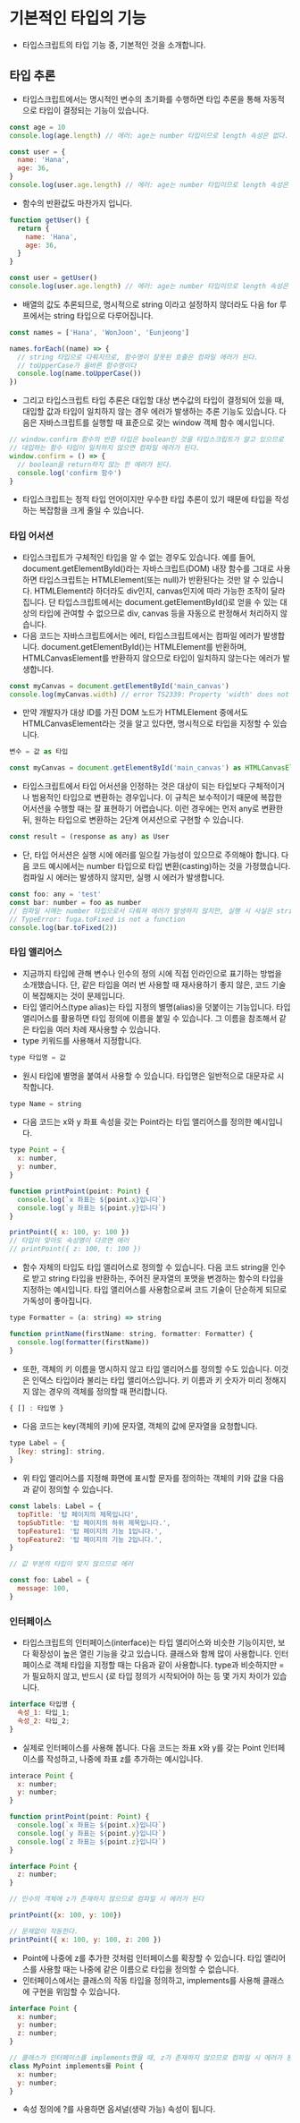 # 기본적인 타입의 기능

- 타입스크립트의 타입 기능 중, 기본적인 것을 소개합니다.

## 타입 추론

- 타입스크립트에서는 명시적인 변수의 초기화를 수행하면 타입 추론을 통해 자동적으로 타입이 결정되는 기능이 있습니다.

```javascript
const age = 10
console.log(age.length) // 에러: age는 number 타입이므로 length 속성은 없다.

const user = {
  name: 'Hana',
  age: 36,
}
console.log(user.age.length) // 에러: age는 number 타입이므로 length 속성은 없다
```

- 함수의 반환값도 마찬가지 입니다.

```javascript
function getUser() {
  return {
    name: 'Hana',
    age: 36,
  }
}

const user = getUser()
console.log(user.age.length) // 에러: age는 number 타입이므로 length 속성은 없다
```

- 배열의 값도 추론되므로, 명시적으로 string 이라고 설정하지 않더라도 다음 for 루프에서는 string 타입으로 다루어집니다.

```javascript
const names = ['Hana', 'WonJoon', 'Eunjeong']

names.forEach((name) => {
  // string 타입으로 다뤄지므로, 함수명이 잘못된 호출은 컴파일 에러가 된다.
  // toUpperCase가 올바른 함수명이다
  console.log(name.toUpperCase())
})
```

- 그리고 타입스크립트 타입 추론은 대입할 대상 변수값의 타입이 결정되어 있을 때, 대입할 값과 타입이 일치하지 않는 경우 에러가 발생하는 추론 기능도 있습니다. 다음은 자바스크립트를 실행할 때 표준으로 갖는 window 객체 함수 예시입니다.

```javascript
// window.confirm 함수의 반환 타입은 boolean인 것을 타입스크립트가 알고 있으므로
// 대입하는 함수 타입이 일치하지 않으면 컴파일 에러가 된다.
window.confirm = () => {
  // boolean을 return하지 않는 한 에러가 된다.
  console.log('confirm 함수')
}
```

- 타입스크립트는 정적 타입 언어이지만 우수한 타입 추론이 있기 때문에 타입을 작성하는 복잡함을 크게 줄일 수 있습니다.

### 타입 어서션

- 타입스크립트가 구체적인 타입을 알 수 없는 경우도 있습니다. 예를 들어, document.getElementById()라는 자바스크립트(DOM) 내장 함수를 그대로 사용하면 타입스크립트는 HTMLElement(또는 null)가 반환된다는 것만 알 수 있습니다. HTMLElement라 하더라도 div인지, canvas인지에 따라 가능한 조작이 달라집니다. 단 타입스크립트에서는 document.getElementById()로 얻을 수 있는 대상의 타입에 관여할 수 없으므로 div, canvas 등을 자동으로 판정해서 처리하지 않습니다.
- 다음 코드는 자바스크립트에서는 에러, 타입스크립트에서는 컴파일 에러가 발생합니다. document.getElementById()는 HTMLElement를 반환하며, HTMLCanvasElement를 반환하지 않으므로 타입이 일치하지 않는다는 에러가 발생합니다.

```javascript
const myCanvas = document.getElementById('main_canvas')
console.log(myCanvas.width) // error TS2339: Property 'width' does not exist on type 'HTMLElement'
```

- 만약 개발자가 대상 ID를 가진 DOM 노드가 HTMLElement 중에서도 HTMLCanvasElement라는 것을 알고 있다면, 명시적으로 타입을 지정할 수 있습니다.

```javascript
변수 = 값 as 타입

const myCanvas = document.getElementById('main_canvas') as HTMLCanvasElement
```

- 타입스크립트에서 타입 어서션을 인정하는 것은 대상이 되는 타입보다 구체적이거나 범용적인 타입으로 변환하는 경우입니다. 이 규칙은 보수적이기 때문에 복잡한 어서션을 수행할 때는 잘 표현하기 어렵습니다. 이런 경우에는 먼저 any로 변환한 뒤, 원하는 타입으로 변환하는 2단계 어셔션으로 구현할 수 있습니다.

```javascript
const result = (response as any) as User
```

- 단, 타입 어서션은 실행 시에 에러를 일으킬 가능성이 있으므로 주의해야 합니다. 다음 코드 예시에서는 number 타입으로 타입 변환(casting)하는 것을 가정했습니다. 컴파일 시 에러는 발생하지 않지만, 실행 시 에러가 발생합니다.

```javascript
const foo: any = 'test'
const bar: number = foo as number
// 컴파일 시에는 number 타입으로서 다뤄져 에러가 발생하지 않지만, 실행 시 사실은 string 타입이 전달되므로 다음 에러가 발생한다
// TypeError: fuga.toFixed is not a function
console.log(bar.toFixed(2))
```

### 타입 앨리어스

- 지금까지 타입에 관해 변수나 인수의 정의 시에 직접 인라인으로 표기하는 방법을 소개했습니다. 단, 같은 타입을 여러 번 사용할 때 재사용하기 좋지 않은, 코드 기술이 복잡해지는 것이 문제입니다.
- 타입 앨리어스(type alias)는 타입 지정의 별명(alias)을 덧붙이는 기능입니다. 타입 앨리어스를 활용하면 타입 정의에 이름을 붙일 수 있습니다. 그 이름을 참조해서 같은 타입을 여러 차례 재사용할 수 있습니다.
- type 키워드를 사용해서 지정합니다.

```javascript
type 타입명 = 값
```

- 원시 타입에 별명을 붙여서 사용할 수 있습니다. 타입명은 일반적으로 대문자로 시작합니다.

```javascript
type Name = string
```

- 다음 코드는 x와 y 좌표 속성을 갖는 Point라는 타입 앨리어스를 정의한 예시입니다.

```javascript
type Point = {
  x: number,
  y: number,
}

function printPoint(point: Point) {
  console.log(`x 좌표는 ${point.x}입니다`)
  console.log(`y 좌표는 ${point.y}입니다`)
}

printPoint({ x: 100, y: 100 })
// 타입이 맞아도 속성명이 다르면 에러
// printPoint({ z: 100, t: 100 })
```

- 함수 자체의 타입도 타입 앨리어스로 정의할 수 있습니다. 다음 코드 string을 인수로 받고 string 타입을 반환하는, 주어진 문자열의 포맷을 변경하는 함수의 타입을 지정하는 예시입니다. 타입 앨리어스를 사용함으로써 코드 기술이 단순하게 되므로 가독성이 좋아집니다.

```javascript
type Formatter = (a: string) => string

function printName(firstName: string, formatter: Formatter) {
  console.log(formatter(firstName))
}
```

- 또한, 객체의 키 이름을 명시하지 않고 타입 앨리어스를 정의할 수도 있습니다. 이것은 인덱스 타입이라 불리는 타입 앨리어스입니다. 키 이름과 키 숫자가 미리 정해지지 않는 경우의 객체를 정의할 때 편리합니다.

```javascript
{ [] : 타입명 }
```

- 다음 코드는 key(객체의 키)에 문자열, 객체의 값에 문자열을 요청합니다.

```javascript
type Label = {
  [key: string]: string,
}
```

- 위 타입 앨리어스를 지정해 화면에 표시할 문자를 정의하는 객체의 키와 값을 다음과 같이 정의할 수 있습니다.

```javascript
const labels: Label = {
  topTitle: '탑 페이지의 제목입니다',
  topSubTitle: '탑 페이지의 하위 제목입니다.',
  topFeature1: '탑 페이지의 기능 1입니다.',
  topFeature2: '탑 페이지의 기능 2입니다.',
}

// 값 부분의 타입이 맞지 않으므로 에러

const foo: Label = {
  message: 100,
}
```

### 인터페이스

- 타입스크립트의 인터페이스(interface)는 타입 앨리어스와 비슷한 기능이지만, 보다 확장성이 높은 열린 기능을 갖고 있습니다. 클래스와 함께 많이 사용합니다. 인터페이스로 객체 타입을 지정할 때는 다음과 같이 사용합니다. type과 비슷하지만 =가 필요하지 않고, 반드시 {로 타입 정의가 시작되어야 하는 등 몇 가지 차이가 있습니다.

```javascript
interface 타입명 {
  속성_1: 타입_1;
  속성_2: 타입_2;
}
```

- 실제로 인터페이스를 사용해 봅니다. 다음 코드는 좌표 x와 y를 갖는 Point 인터페이스를 작성하고, 나중에 좌표 z를 추가하는 예시입니다.

```javascript
interace Point {
  x: number;
  y: number;
}

function printPoint(point: Point) {
  console.log(`x 좌표는 ${point.x}입니다`)
  console.log(`y 좌표는 ${point.y}입니다`)
  console.log(`z 좌표는 ${point.z}입니다`)
}

interface Point {
  z: number;
}

// 인수의 객체에 z가 존재하지 않으므로 컴파일 시 에러가 된다

printPoint({x: 100, y: 100})

// 문제없이 작동한다.
printPoint({ x: 100, y: 100, z: 200 })
```

- Point에 나중에 z를 추가한 것처럼 인터페이스를 확장할 수 있습니다. 타입 앨리어스를 사용할 때는 나중에 같은 이름으로 타입을 정의할 수 없습니다.
- 인터페이스에서는 클래스의 작동 타입을 정의하고, implements를 사용해 클래스에 구현을 위임할 수 있습니다.

```javascript
interface Point {
  x: number;
  y: number;
  z: number;
}

// 클래스가 인터페이스를 implements했을 때, z가 존재하지 않으므로 컴파일 시 에러가 된다.
class MyPoint implements를 Point {
  x: number;
  y: number;
}
```

- 속성 정의에 ?를 사용하면 옵셔널(생략 가능) 속성이 됩니다.
